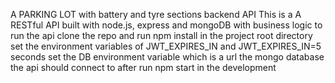 A PARKING LOT with battery and tyre sections backend API
This is a A RESTful API built with node.js, express and mongoDB with business logic
to run the api clone the repo and run npm install in the project root directory
set the environment variables of JWT_EXPIRES_IN and JWT_EXPIRES_IN=5 seconds
set the DB environment variable which is a url the mongo database the api should connect to
after run npm start in the development
